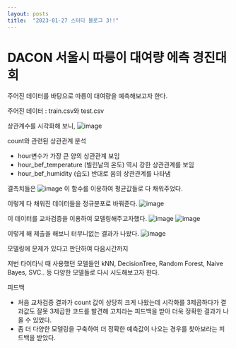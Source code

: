 ```yaml
---
layout: posts
title:  "2023-01-27 스터디 블로그 3!!"
---
```


# DACON 서울시 따릉이 대여량 에측 경진대회

주어진 데이터를 바탕으로 따릉이 대여량을 예측해보고자 한다.

주어진 데이터 : train.csv와 test.csv

상관계수를 시각화해 보니,
![image](https://user-images.githubusercontent.com/122075306/215114793-39a1dbaa-c1e0-45d3-9664-b403f6575d23.png)

count와 관련된 상관관계 분석
- hour변수가 가장 큰 양의 상관관계 보임
- hour_bef_temperature (빌린날의 온도) 역시 강한 상관관계를 보임
- hour_bef_humidity (습도) 반대로 음의 상관관계를 나타냄

결측치들은
![image](https://user-images.githubusercontent.com/122075306/215115222-2bf328fd-0b30-4da9-9430-c7a11bc8d03a.png)
이 함수를 이용하여 평균값들로 다 채워주었다.

이렇게 다 채워진 데이터들을 정규분포로 바꿔준다.
![image](https://user-images.githubusercontent.com/122075306/215115806-cac1c3c1-75e8-47a6-b65d-ba51a5ae35ec.png)

이 데이터를 교차검증을 이용하여 모델링해주고자했다.
![image](https://user-images.githubusercontent.com/122075306/215116227-6c5b3e83-cb7d-4211-8e58-90e3f4e2a1ce.png)
![image](https://user-images.githubusercontent.com/122075306/215116483-e9a6c883-0e02-4ce8-8d7c-d4e45aaf0478.png)

이렇게 해 제출을 해보니 터무니없는 결과가 나왔다.
![image](https://user-images.githubusercontent.com/122075306/215116701-745e7991-1ea5-46c7-a7d7-b7cc2b75f861.png)

모델링에 문제가 있다고 판단하여 다음시간까지

저번 타이타닉 때 사용했던 모델들인 kNN, DecisionTree, Random Forest, Naive Bayes, SVC.. 등 다양한  모델들로 다시 시도해보고자 한다.

피드백
- 처음 교차검증 결과가 count 값이 상당히 크게 나왔는데 시각화를 3제곱하다가 결과값도 잘못 3제곱한 코드를 발견해 고치라는 피드백을 받아 더욱 정확한 결과가 나올 수 있었다.
- 좀 더 다양한 모델링을 구축하여 더 정확한 예측값이 나오는 경우를 찾아보라는 피드백을 받았다.
